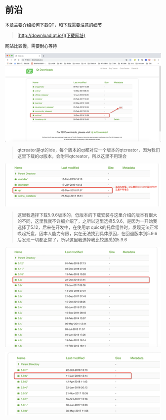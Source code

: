# 前沿
本章主要介绍如何下载QT，和下载需要注意的细节

> [http://download.qt.io/](下载网址)

网站比较慢，需要耐心等待

![图一](../../image/detail/download0.png)

> qtcreator是qt的ide，每个版本的qt都对应一个版本的qtcreator，因为我们这里下载的qt版本，会附带qtcreator，所以这里不用理会

![图一](../../image/detail/download1.png)

> 这里我选择下载5.9.6版本的，低版本的下载安装与这里介绍的版本有很大的不同，这里我就不详细介绍了，之所以这里选择5.9.6，是因为一开始我选择了5.12，后来在开发中，在使用qt quick的托盘组件时，发现无法正常唤起托盘，因本人能力有限，实在无法找到具体原因，在回退版本到5.9.6后发现一切都正常了，所以这里我选择我比较熟悉的5.9.6

![图一](../../image/detail/download2.png)

![图一](../../image/detail/download3.png)